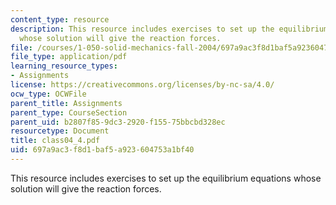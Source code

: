 ```yaml
---
content_type: resource
description: This resource includes exercises to set up the equilibrium equations
  whose solution will give the reaction forces.
file: /courses/1-050-solid-mechanics-fall-2004/697a9ac3f8d1baf5a923604753a1bf40_class04_4.pdf
file_type: application/pdf
learning_resource_types:
- Assignments
license: https://creativecommons.org/licenses/by-nc-sa/4.0/
ocw_type: OCWFile
parent_title: Assignments
parent_type: CourseSection
parent_uid: b2807f85-9dc3-2920-f155-75bbcbd328ec
resourcetype: Document
title: class04_4.pdf
uid: 697a9ac3-f8d1-baf5-a923-604753a1bf40
---
```

This resource includes exercises to set up the equilibrium equations whose solution will give the reaction forces.
